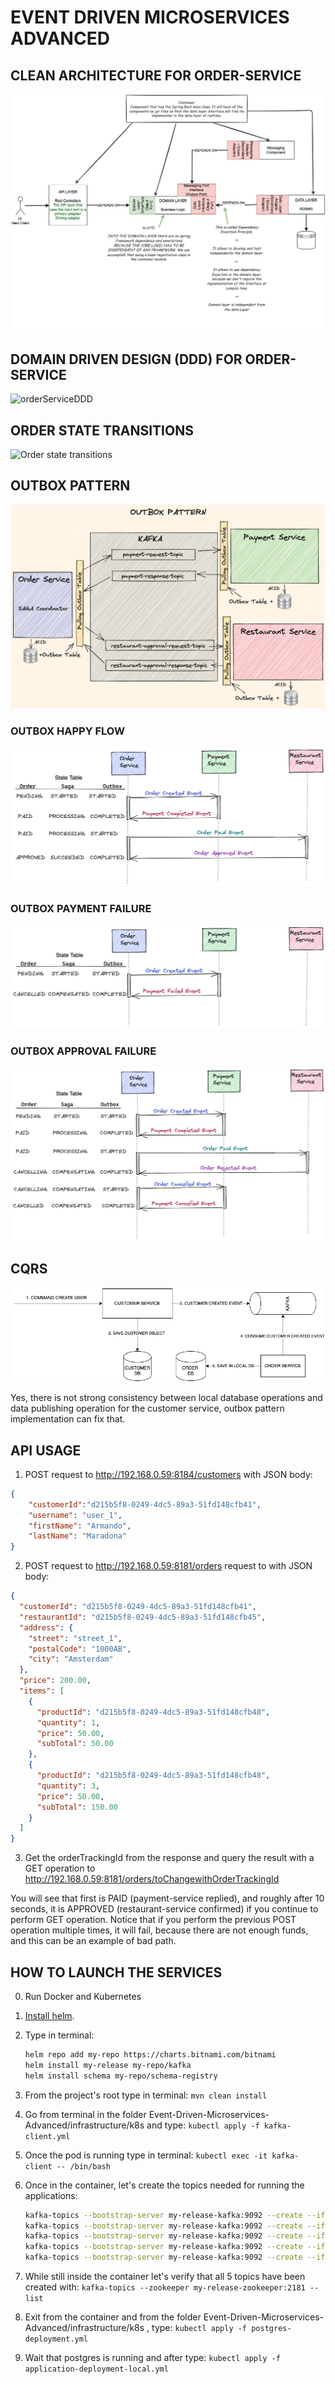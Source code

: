 # EVENT DRIVEN MICROSERVICES  ADVANCED

## CLEAN ARCHITECTURE FOR ORDER-SERVICE

![orderService](./doc/orderService.jpg)

## DOMAIN DRIVEN DESIGN (DDD) FOR ORDER-SERVICE

![orderServiceDDD](./doc/orderServiceDDD.png)

## ORDER STATE TRANSITIONS

![Order state transitions](./doc/orderStateTransitions.png)

## OUTBOX PATTERN

![outbox pattern](./doc/outbox.png)

### OUTBOX HAPPY FLOW

![outbox happy flow](./doc/outbox-happy-flow.png)

### OUTBOX PAYMENT FAILURE

![outbox payment failure](./doc/outbox-payment-failure.png)

### OUTBOX APPROVAL FAILURE

![outbox approval failure](./doc/outbox-approval-failure.png)

## CQRS

![CQRS](./doc/CQRS.jpg)

Yes, there is not strong consistency between local database operations and data publishing operation for the customer service, outbox pattern implementation can fix that.

## API USAGE

1. POST request to http://192.168.0.59:8184/customers with JSON body:

```json
{
    "customerId":"d215b5f8-0249-4dc5-89a3-51fd148cfb41",
    "username": "user_1",
    "firstName": "Armando",
    "lastName": "Maradona"
}
```

2. POST request to http://192.168.0.59:8181/orders  request to with JSON body:

```json
{
  "customerId": "d215b5f8-0249-4dc5-89a3-51fd148cfb41",
  "restaurantId": "d215b5f8-0249-4dc5-89a3-51fd148cfb45",
  "address": {
    "street": "street_1",
    "postalCode": "1000AB",
    "city": "Amsterdam"
  },
  "price": 200.00,
  "items": [
    {
      "productId": "d215b5f8-0249-4dc5-89a3-51fd148cfb48",
      "quantity": 1,
      "price": 50.00,
      "subTotal": 50.00
    },
    {
      "productId": "d215b5f8-0249-4dc5-89a3-51fd148cfb48",
      "quantity": 3,
      "price": 50.00,
      "subTotal": 150.00
    }
  ]
}
```

3. Get the orderTrackingId from the response and query the result with a GET operation to http://192.168.0.59:8181/orders/toChangewithOrderTrackingId

You will see that first is PAID (payment-service replied), and roughly after 10 seconds, it is APPROVED (restaurant-service confirmed) if you continue to perform GET operation. Notice that if you perform the previous POST operation multiple times, it will fail, because there are not enough funds, and this can be an example of bad path.

## HOW TO LAUNCH THE SERVICES

0. Run Docker and Kubernetes

1. [Install helm](https://helm.sh/docs/intro/install/).

2. Type in terminal:

    ``` bash
    helm repo add my-repo https://charts.bitnami.com/bitnami
    helm install my-release my-repo/kafka
    helm install schema my-repo/schema-registry
    ```

3. From the project's root type in terminal: ```mvn clean install```

4. Go from terminal in the folder Event-Driven-Microservices-Advanced/infrastructure/k8s and type: ```kubectl apply -f kafka-client.yml```

5. Once the pod is running type in terminal: ```kubectl exec -it kafka-client -- /bin/bash ```

6. Once in the container, let's create the topics needed for running the applications: 

   ```bash
   kafka-topics --bootstrap-server my-release-kafka:9092 --create --if-not-exists --topic payment-request --replication-factor 1 --partitions 3
   kafka-topics --bootstrap-server my-release-kafka:9092 --create --if-not-exists --topic payment-response --replication-factor 1 --partitions 3
   kafka-topics --bootstrap-server my-release-kafka:9092 --create --if-not-exists --topic restaurant-approval-request --replication-factor 1 --partitions 3
   kafka-topics --bootstrap-server my-release-kafka:9092 --create --if-not-exists --topic restaurant-approval-response --replication-factor 1 --partitions 3
   kafka-topics --bootstrap-server my-release-kafka:9092 --create --if-not-exists --topic customer --replication-factor 1 --partitions 3
   ```

7. While still inside the container let's verify that all 5 topics have been created with: ```kafka-topics --zookeeper my-release-zookeeper:2181 --list```
8. Exit from the container and from the folder Event-Driven-Microservices-Advanced/infrastructure/k8s , type: ```kubectl apply -f postgres-deployment.yml ```
9. Wait that postgres is running and after type: ```kubectl apply -f application-deployment-local.yml```
